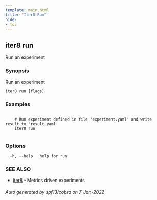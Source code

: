 ```yaml
---
template: main.html
title: "Iter8 Run"
hide:
- toc
---
```


## iter8 run

Run an experiment

### Synopsis

Run an experiment

```
iter8 run [flags]
```

### Examples

```

	# Run experiment defined in file 'experiment.yaml' and write result to 'result.yaml'
	iter8 run
	
```

### Options

```
  -h, --help   help for run
```

### SEE ALSO

* [iter8](iter8.md)	 - Metrics driven experiments

###### Auto generated by spf13/cobra on 7-Jan-2022
